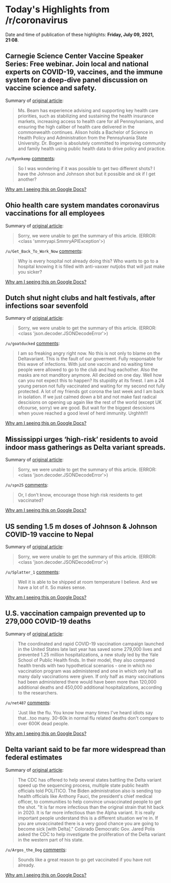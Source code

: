 # Today's Highlights from /r/coronavirus

Date and time of publication of these highlights: **Friday, July 09, 2021, 21:08**.

## Carnegie Science Center Vaccine Speaker Series: Free webinar. Join local and national experts on COVID-19, vaccines, and the immune system for a deep-dive panel discussion on vaccine science and safety.

Summary of [original article](https://carnegiesciencecenter.org/programs/vaccine-speaker-series/):

> Ms. Beam has experience advising and supporting key health care priorities, such as stabilizing and sustaining the health insurance markets, increasing access to health care for all Pennsylvanians, and ensuring the high caliber of health care delivered in the commonwealth continues. Alison holds a Bachelor of Science in Health Policy and Administration from the Pennsylvania State University. Dr. Bogen is absolutely committed to improving community and family health using public health data to drive policy and practice.

`/u/Ryonkemp` [comments](https://www.reddit.com/r/Coronavirus/comments/obmvvt/carnegie_science_center_vaccine_speaker_series/):

> So I was wondering if it was possible to get two different shots? I have the Johnson and Johnson shot but it possible and ok if I get another?

[Why am I seeing this on Google Docs?](https://docs.google.com/document/d/1Dc6We63vOXIZsc0op-Bt4abqkYjXzOigalQqFxmvvbM/edit?usp=sharing)

## Ohio health care system mandates coronavirus vaccinations for all employees

Summary of [original article](https://local12.com/news/nation-world/ohio-health-care-system-mandates-coronavirus-vaccinations-for-all-employees-mount-carmel-columbus-covid-vaccine-lorraine-lutton-trinity-health):

> Sorry, we were unable to get the summary of this article. (ERROR: <class 'smmryapi.SmmryAPIException'>)

`/u/Get_Back_To_Work_Now` [comments](https://www.reddit.com/r/Coronavirus/comments/ogviop/ohio_health_care_system_mandates_coronavirus/):

> Why is every hospital not already doing this? Who wants to go to a hospital knowing it is filled with anti-vaxxer nutjobs that will just make you sicker?

[Why am I seeing this on Google Docs?](https://docs.google.com/document/d/1Dc6We63vOXIZsc0op-Bt4abqkYjXzOigalQqFxmvvbM/edit?usp=sharing)

## Dutch shut night clubs and halt festivals, after infections soar sevenfold

Summary of [original article](https://www.dutchnews.nl/news/2021/07/dutch-shut-night-clubs-and-halt-festivals-after-infections-soar-sevenfold/):

> Sorry, we were unable to get the summary of this article. (ERROR: <class 'json.decoder.JSONDecodeError'>)

`/u/goatducked` [comments](https://www.reddit.com/r/Coronavirus/comments/oh4515/dutch_shut_night_clubs_and_halt_festivals_after/):

> I am so freaking angry right now. No this is not only to blame on the Deltavariant. This is the fault of our goverment. Fully responsable for this wave of infections. With just one vaccin and no waiting time people were allowed to go to the club and hug eachother. Also the masks are not manditory anymore. All decided on one day. Well how can you not expect this to happen? Its stupidity at its finest. I am a 24 young person not fully vaccinated and waiting for my second not fully protected. A lot of my friends got corona the last week and I am back in isolation. If we just calmed down a bit and not make fast radical descisions on opening up again like the rest of the world (except UK ofcourse, sorry) we are good. But wait for the biggest descisions when youve reached a good level of herd immunity. Urghhh!!!

[Why am I seeing this on Google Docs?](https://docs.google.com/document/d/1Dc6We63vOXIZsc0op-Bt4abqkYjXzOigalQqFxmvvbM/edit?usp=sharing)

## Mississippi urges ‘high-risk’ residents to avoid indoor mass gatherings as Delta variant spreads.

Summary of [original article](https://www.nytimes.com/live/2021/07/09/world/covid-19-vaccine-coronavirus-updates/delta-variant-mississippi-indoor-gatherings):

> Sorry, we were unable to get the summary of this article. (ERROR: <class 'json.decoder.JSONDecodeError'>)

`/u/spn25` [comments](https://www.reddit.com/r/Coronavirus/comments/oh8j36/mississippi_urges_highrisk_residents_to_avoid/):

> Or, I don’t know, encourage those high risk residents to get vaccinated?

[Why am I seeing this on Google Docs?](https://docs.google.com/document/d/1Dc6We63vOXIZsc0op-Bt4abqkYjXzOigalQqFxmvvbM/edit?usp=sharing)

## US sending 1.5 m doses of Johnson & Johnson COVID-19 vaccine to Nepal

Summary of [original article](https://thehimalayantimes.com/nepal/us-sending-15-m-doses-of-johnson-johnson-covid-19-vaccine-to-nepal):

> Sorry, we were unable to get the summary of this article. (ERROR: <class 'json.decoder.JSONDecodeError'>)

`/u/Splatter_1` [comments](https://www.reddit.com/r/Coronavirus/comments/oh2ycq/us_sending_15_m_doses_of_johnson_johnson_covid19/):

> Well it is able to be shipped at room temperature I believe.  And we have a lot of it.  So makes sense.

[Why am I seeing this on Google Docs?](https://docs.google.com/document/d/1Dc6We63vOXIZsc0op-Bt4abqkYjXzOigalQqFxmvvbM/edit?usp=sharing)

## U.S. vaccination campaign prevented up to 279,000 COVID-19 deaths

Summary of [original article](https://news.yale.edu/2021/07/08/us-vaccination-campaign-prevented-279000-covid-19-deaths):

> The coordinated and rapid COVID-19 vaccination campaign launched in the United States late last year has saved some 279,000 lives and prevented 1.25 million hospitalizations, a new study led by the Yale School of Public Health finds. In their model, they also compared health trends with two hypothetical scenarios - one in which no vaccination program was administered and one in which only half as many daily vaccinations were given. If only half as many vaccinations had been administered there would have been more than 120,000 additional deaths and 450,000 additional hospitalizations, according to the researchers.

`/u/net487` [comments](https://www.reddit.com/r/Coronavirus/comments/ogu7fl/us_vaccination_campaign_prevented_up_to_279000/):

> 'Just like the flu. You know how many times I've heard idiots say that...too many. 30-60k in normal flu related deaths don't compare to over 600K dead people.

[Why am I seeing this on Google Docs?](https://docs.google.com/document/d/1Dc6We63vOXIZsc0op-Bt4abqkYjXzOigalQqFxmvvbM/edit?usp=sharing)

## Delta variant said to be far more widespread than federal estimates

Summary of [original article](https://www.politico.com/news/2021/07/08/delta-coronavirus-variant-widespread-498787):

> The CDC has offered to help several states battling the Delta variant speed up the sequencing process, multiple state public health officials told POLITICO. The Biden administration also is sending top health officials like Anthony Fauci, the president's chief medical officer, to communities to help convince unvaccinated people to get the shot. "It is far more infectious than the original strain that hit back in 2020. It is far more infectious than the Alpha variant. It is really important people understand this is a different situation we're in. If you are unvaccinated there is a very good chance you are going to become sick [with Delta]." Colorado Democratic Gov. Jared Polis asked the CDC to help investigate the proliferation of the Delta variant in the western part of his state.

`/u/Argos_the_Dog` [comments](https://www.reddit.com/r/Coronavirus/comments/oh2ya8/delta_variant_said_to_be_far_more_widespread_than/):

> Sounds like a great reason to go get vaccinated if you have not already.

[Why am I seeing this on Google Docs?](https://docs.google.com/document/d/1Dc6We63vOXIZsc0op-Bt4abqkYjXzOigalQqFxmvvbM/edit?usp=sharing)

